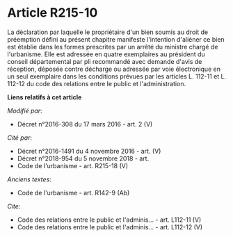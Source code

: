 # Article R215-10

La déclaration par laquelle le propriétaire d'un bien soumis au droit de préemption défini au présent chapitre manifeste
l'intention d'aliéner ce bien est établie dans les formes prescrites par un arrêté du ministre chargé de l'urbanisme. Elle
est adressée en quatre exemplaires au président du conseil départemental par pli recommandé avec demande d'avis de réception,
déposée contre décharge ou adressée par voie électronique en un seul exemplaire dans les conditions prévues par les articles
L. 112-11 et L. 112-12 du code des relations entre le public et l'administration.

**Liens relatifs à cet article**

_Modifié par_:

  - Décret n°2016-308 du 17 mars 2016 - art. 2 (V)

_Cité par_:

  - Décret n°2016-1491 du 4 novembre 2016 - art. (V)
  - Décret n°2018-954 du 5 novembre 2018 - art.
  - Code de l'urbanisme - art. R215-18 (V)

_Anciens textes_:

  - Code de l'urbanisme - art. R142-9 (Ab)

_Cite_:

  - Code des relations entre le public et l'adminis... - art. L112-11 (V)
  - Code des relations entre le public et l'adminis... - art. L112-12 (V)
